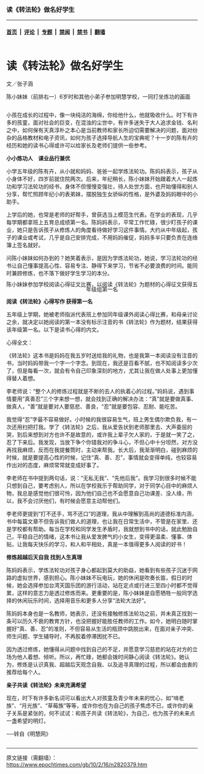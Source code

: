 ### 读《转法轮》做名好学生

---

#### [首页](../../../..?n2820379) &nbsp;|&nbsp; [评论](../../../../../epoch-comment?n2820379) &nbsp;|&nbsp; [专题](../../../../../epoch-special?n2820379) &nbsp;|&nbsp; [禁闻](../../../../../epoch-news?n2820379) &nbsp;|&nbsp; [禁书](../../../../../books?n2820379) &nbsp;|&nbsp; [翻墙](https://github.com/gfw-breaker/nogfw/blob/master/README.md?n2820379)


<div class="column" id="artbody" itemprop="articleBody">
 <div class="whitebg">
  <div class="column">
   <div class="arttop mbottom20">
    <h1 class="title">
     读《转法轮》做名好学生
    </h1>
    <div class="blue16 subtitle mtop10">
     文／张子涵
    </div>
    <span class="pad5">
     <ok href="https://i.epochtimes.com/assets/uploads/2010/02/1002151857581616.jpg" target="_blank">
      <img alt="" class="aligncenter wp-post-image" src="https://i.epochtimes.com/assets/uploads/2010/02/1002151857581616.jpg"/>
     </ok>
     <div class="imgtxt caption">
      <p>
       陈小妹妹（前排右一）6岁时和其他小弟子参加明慧学校，一同打坐炼功的画面
      </p>
     </div>
    </span>
   </div>
  </div>
  <!-- article content begin -->
  <p>
   小孩在成长的过程中，像一块纯洁的海绵，你给他什么，他就吸收什么。时下有许多的孩童，面对社会的巨变，在混浊的尘世中，有许多迷失于大人追求金钱、名利之中，如何保有天真淳朴之本心是当前教师和家长所迫切需要解决的问题，面对纷杂的品格教材和电子资讯，如何为孩子选择导航人生的宝典呢？十一岁的陈有卉的经历和她的读书心得或许可以给家长及老师们提供一些参考。
  </p>
  <p>
   <b>
    小小炼功人　课业品行兼优
   </b>
  </p>
  <p>
   小学五年级的陈有卉，从小就和妈妈、爸爸一起学炼法轮功。陈妈妈表示，孩子从小身体不好，四岁前就住院两次。后来，年纪稍长，陈小妹妹开始跟着大人一起炼功和学习法轮功的经书，身体不但慢慢变强壮，待人处世方面，也开始懂得和别人分享，帮忙照顾年纪小的表弟妹，摆脱独生女骄纵的性格，是外婆及妈妈眼中的小助手。
  </p>
  <p>
   上学后的她，也常是老师的好帮手，曾获选当上模范生代表。在学业的表现，几乎每学期都拿班上五育总成绩第一名。陈妈妈表示，平常工作忙碌，很少盯孩子的课业，她只是告诉孩子从修炼人的角度看待做好学习这件事情。大约从中年级起，孩子的课业或考试，几乎是自己安排完成，不用妈妈催促，妈妈多半只要负责在连络簿上签名就好。
  </p>
  <p>
   问陈小妹妹如何办到的？她笑着表示，是因为学炼法轮功，她说，学习法轮功的经书让自己懂事提高心性、容易专注、静得下来学习，节省不必要浪费的时间。能同时兼顾修炼，也不落下做好学生学习的本分。
  </p>
  <p>
   <!--image v 1.0-->
  </p>
  <div style="line-height: 90%; text-align: center;">
   <ok href=" https://i.epochtimes.com/assets/uploads/2010/02/1002151858051616.jpg" rel="noreferrer noopener" target="_blank">
    <img alt="" class="size-medium wp-image-7618068" src="https://i.epochtimes.com/assets/uploads/2010/02/1002151858051616.jpg" title=""/>
   </ok>
   <br/>
   <span class="bn12">
    陈小妹妹参加学校阅读心得征文比赛，以阅读《转法轮》为题材的心得征文获得五年级组第一名
   </span>
  </div>
  <p>
   <!-- -->
  </p>
  <p>
   <b>
    阅读《转法轮》心得写作 获得第一名
   </b>
  </p>
  <p>
   五年级上学期，她被老师指派代表班上参加同年级课外阅读心得比赛，和母亲讨论之余，就决定以她阅读的第一本没有标示注音的书《转法轮》作为题材，结果获得该年级第一名。以下是读书心得的内文。
  </p>
  <p>
   心得全文：
  </p>
  <p>
   《转法轮》这本书是妈妈在我五岁时送给我的礼物，也是我第一本阅读没有注音的书，当时妈妈带我一个字一个字念。到现在，我还是百看不腻，也不知阅读多少次了，但是每看一次，就会有令自己印象深刻的地方，尤其让我在做人处事上更加懂得替人着想。
  </p>
  <p>
   李老师说：“整个人的修炼过程就是不断的去人的执着心的过程。”妈妈说，遇到事情要用“真善忍”三个字来想一想，就会找到正确的解决办法：“真”就是要做真事、做真人，“善”就是要对人要慈悲、善良，“忍”就是要包容、忍耐、能吃苦。
  </p>
  <p>
   我觉得“忍”字最不容易做好。小时候的我很容易生气，班上男生偶尔欺负我，有一次还用扫把打我。学了《转法轮》之后，我从爱告状到老师那里去、大声委屈的哭，到后来想到对方也许不是故意的，或许我上辈子欠人家的，于是就一笑了之，忍了下来后。我发现，当放下争个你错我对的争斗心，不但心中十分坦然，对方没再找我麻烦，反而在我提餐筒时，主动来帮我。长大后，我渐渐明白，碰到麻烦的时候，就是要提高心性的时候，记住“真、善、忍”，事情就会变得单纯，也较容易作出对的态度，麻烦常常就变成好事了。
  </p>
  <p>
   李老师在书中提到两句话，说：“无私无我”、“先他后我”。我学习到很多时候不能只想到自己，要考虑别人，所以在学校我乐于帮助同学，对于同学心目中的麻烦人物，我总是感觉他们很可怜，因为他们自己也不会愿意自己功课差、没人缘，所以，我不会讨厌他们，有时候会愿意主动帮他们。
  </p>
  <p>
   李老师更提到“打不还手，骂不还口”的道理，我从中理解到高尚的道德标准内涵，书中每篇文章不但告诉我们做人的道理，也让我在日常生活中，不管是在家里、还是学校都有帮助。每当在学校和同学发生矛盾时，我就想到书中的话，就此勉励自己，平稳自己的情绪，这本书让我从爱发脾气的小女生，变得更温柔、懂事、体贴，让我每天快乐的学习，和人和平相处，真是一本值得更多人阅读的好书！
  </p>
  <p>
   <b>
    修炼超越后天自我 找到人生真理
   </b>
  </p>
  <p>
   陈妈妈表示，学炼法轮功对孩子身心都起到莫大的助益，她看到有些孩子沉迷于网路的虚拟世界，感到担心。陈小妹妹不玩电玩，她的休闲是吹奏长笛，假日的时候，她会选择参加台湾天国乐团的游行活动，站在定点或行进三至四小时都不觉得累，这样的意志力是透过修炼而来。更重要的是，陈小妹妹是自愿牺牲一般同学选择的休闲玩乐时间，选择用音乐和更多人分享“法轮大法好”。
  </p>
  <p>
   陈妈妈本身也是一名教师，她表示，还没有接触修炼法轮功之前，并未真正找到一条可以历久不衰的教育方针，也没把握好能胜任教师的工作。如今，她明白随时掌握好“真、善、忍”的准则，不但容易从生活的瓶颈中跳脱出来，在面对亲子冲突、师生问题、学生辅导时，不再胶着停滞困扰不已。
  </p>
  <p>
   因为透过修炼，她懂得从问题中找到自己的不足，并愿意学习慈悲的站在对方的立场为他人着想、倾听。所以，再忙碌，她都会拨时间静心阅读《转法轮》。她认为，修炼是认识真我、超越后天观念自我、以及追寻真理的过程，所以都会由衷的推荐给每个人。
  </p>
  <p>
   <b>
    亲子共读《转法轮》未来充满希望
   </b>
  </p>
  <p>
   现在，时下有许多新名词可以看出大人对孩童及青少年未来的忧心，如“啃老族”、“月光族”、“草莓族”等等，或许你也在为自己的孩子焦虑不已，或许你的亲子关系是紧张的，何不试试：和孩子共读《转法轮》，为自己，也为孩子的未来点一盏希望的明灯。
  </p>
  <p>
   ──转自《明慧网》
   <font color="#ffffff">
    (http://www.dajiyuan.com)
   </font>
  </p>
  <!-- article content end -->
 </div>
</div>


---

原文链接（需翻墙）：https://www.epochtimes.com/gb/10/2/16/n2820379.htm